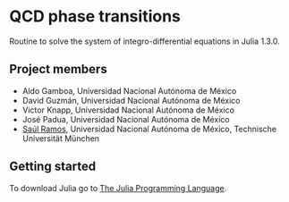 # QCD phase transitions

Routine to solve the system of integro-differential equations in Julia 1.3.0.

## Project members ##

* Aldo Gamboa, Universidad Nacional Autónoma de México
* David Guzmán, Universidad Nacional Autónoma de México
* Victor Knapp, Universidad Nacional Autónoma de México
* José Padua, Universidad Nacional Autónoma de México
* [Saúl Ramos](https://www.fisica.unam.mx/es/personal.php?id=398), Universidad Nacional Autónoma de México, Technische Universität München


## Getting started ##

To download Julia go to [The Julia Programming Language](https://julialang.org/downloads/). 

